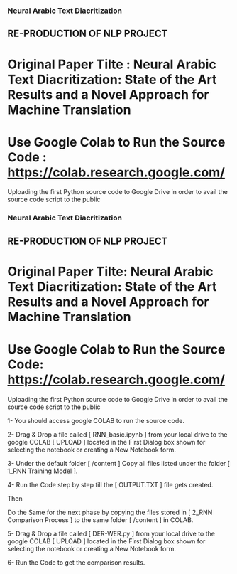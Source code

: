 ### Neural Arabic Text Diacritization
##  RE-PRODUCTION OF NLP PROJECT

#   Original Paper Tilte : Neural Arabic Text Diacritization: State of the Art Results and a Novel Approach for Machine Translation
#   Use Google Colab to Run the Source Code : https://colab.research.google.com/
Uploading the first Python source code to Google Drive in order to avail the source code script to the public 

### Neural Arabic Text Diacritization
##  RE-PRODUCTION OF NLP PROJECT

#   Original Paper Tilte: Neural Arabic Text Diacritization: State of the Art Results and a Novel Approach for Machine Translation
#   Use Google Colab to Run the Source Code: https://colab.research.google.com/
Uploading the first Python source code to Google Drive in order to avail the source code script to the public 


 1- You should access google COLAB to run the source code.

 2- Drag & Drop a file called [ RNN_basic.ipynb ] from your local drive to the google COLAB [ UPLOAD ] located in the First Dialog box shown 
    for selecting the notebook or creating a New Notebook form.

 3- Under the default folder [ /content ] Copy all files listed under the folder [ 1_RNN Training Model ].

 4- Run the Code step by step till the [ OUTPUT.TXT ] file gets created.

 Then

 Do the Same for the next phase by copying the files stored in [ 2_RNN Comparison Process ] to the same folder [ /content ] in COLAB.

 5- Drag & Drop a file called [ DER-WER.py ] from your local drive to the google COLAB [ UPLOAD ] located in the First Dialog box shown 
    for selecting the notebook or creating a New Notebook form.

 6- Run the Code to get the comparison results.
